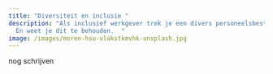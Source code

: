 ```yaml
---
title: "Diversiteit en inclusie "
description: "Als inclusief werkgever trek je een divers personeelsbestand aan.
  En weet je dit te behouden.  "
image: /images/moren-hsu-vlakstkmvhk-unsplash.jpg
---
```

nog schrijven